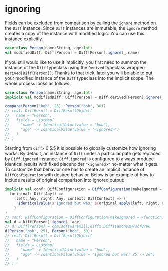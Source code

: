 # ignoring


Fields can be excluded from comparison by calling the `ignore` method on the `Diff` instance.
Since `Diff` instances are immutable, the `ignore` method creates a copy of the instance with modified logic.
You can use this instance explicitly.

```scala
case class Person(name:String, age:Int)
val modifiedDiff: Diff[Person] = Diff[Person].ignore(_.name)
```

If you still would like to use it implicitly, you first need to summon the instance of the `Diff` typeclass using
the `Derived` typeclass wrapper: `Derived[Diff[Person]]`. Thanks to that trick, later you will be able to put your modified
instance of the `Diff` typeclass into the implicit scope. The whole process looks as follows:

```scala
case class Person(name:String, age:Int)
implicit val modifiedDiff: Diff[Person] = Diff.derived[Person].ignore(_.age)
```
```scala
compare(Person("bob", 25), Person("bob", 30))
// res1: DiffResult = DiffResultObject(
//   name = "Person",
//   fields = ListMap(
//     "name" -> IdenticalValue(value = "bob"),
//     "age" -> IdenticalValue(value = "<ignored>")
//   )
// )
```

Starting from `diffx` 0.5.5 it is possible to globally customize how ignoring works. By default, an instance of
`Diff` under a particular path gets replaced by `Diff.ignored` instance. `Diff.ignored` is configured to always produce 
identical results with fixed placeholder `"<ignored>"` no-matter what it gets. To customize that behavior one has to 
create an implicit instance of `DiffConfiguration` with desired behavior. Below is an example of how to include results of 
original comparison into ignored output:

```scala
implicit val conf: DiffConfiguration = DiffConfiguration(makeIgnored =
  (original: Diff[Any]) =>
    (left: Any, right: Any, context: DiffContext) => {
      IdenticalValue(s"Ignored but was: ${original.apply(left, right, context).show()(ShowConfig.noColors)}")
    }
)
// conf: DiffConfiguration = DiffConfiguration(makeIgnored = <function1>)
val d = Diff[Person].ignore(_.age)
// d: Diff[Person] = com.softwaremill.diffx.Diff$$anon$1@7dcf8706
d(Person("bob", 25), Person("bob", 30)) 
// res2: DiffResult = DiffResultObject(
//   name = "Person",
//   fields = ListMap(
//     "name" -> IdenticalValue(value = "bob"),
//     "age" -> IdenticalValue(value = "Ignored but was: 25 -> 30")
//   )
// )
```